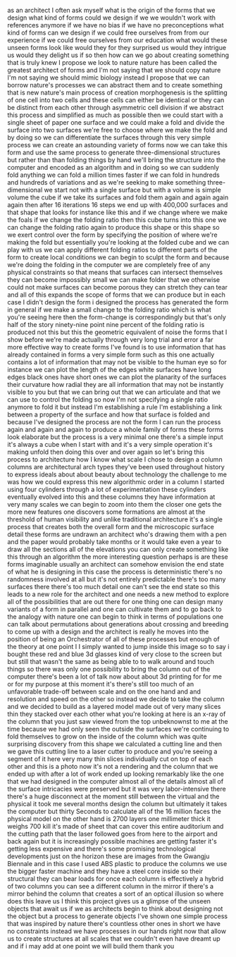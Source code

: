 
as an architect I often ask myself what
is the origin of the forms that we
design what kind of forms could we
design if we we wouldn&#39;t work with
references anymore if we have no bias if
we have no preconceptions what kind of
forms can we design if we could free
ourselves from from our experience if we
could free ourselves from our education
what would these unseen forms look like
would they for they surprised us would
they intrigue us would they delight us
if so then how can we go about creating
something that is truly knew I propose
we look to nature nature has been called
the greatest architect of forms and I&#39;m
not saying that we should copy nature
I&#39;m not saying we should mimic biology
instead I propose that we can borrow
nature&#39;s processes we can abstract them
and to create something that is new
nature&#39;s main process of creation
morphogenesis is the splitting of one
cell into two cells and these cells can
either be identical or they can be
distinct from each other through
asymmetric cell division if we abstract
this process and simplified as much as
possible then we could start with a
single sheet of paper one surface and we
could make a fold and divide the surface
into two surfaces we&#39;re free to choose
where we make the fold and by doing so
we can differentiate the surfaces
through this very simple process we can
create an astounding variety of forms
now we can take this form and use the
same process to generate
three-dimensional structures but rather
than than folding things by hand we&#39;ll
bring the structure into the computer
and encoded as an algorithm and in doing
so we can suddenly fold anything we can
fold a million times faster if we can
fold in hundreds and hundreds of
variations and as we&#39;re seeking to make
something three-dimensional we start not
with a single surface but with a volume
is simple volume the cube if we take its
surfaces and fold them again and again
again again then after 16 iterations 16
steps we end up with 400,000 surfaces
and that shape that looks for instance
like this and if we change where we make
the foals if we change the folding ratio
then this cube turns into this one we
can change the folding ratio again to
produce this shape or this shape so we
exert control over the form by
specifying the position of where we&#39;re
making the fold but essentially you&#39;re
looking at the folded cube and we can
play with us we can apply different
folding ratios to different parts of the
form to create local conditions we can
begin to sculpt the form and because
we&#39;re doing the folding in the computer
we are completely free of any physical
constraints so that means that surfaces
can intersect themselves they can become
impossibly small we can make folder that
we otherwise could not make surfaces can
become porous they can stretch they can
tear and all of this expands the scope
of forms that we can produce but in each
case I didn&#39;t design the form i designed
the process has generated the form in
general if we make a small change to the
folding ratio which is what you&#39;re
seeing here then the form-change is
correspondingly but that&#39;s only half of
the story ninety-nine point nine percent
of the folding ratio is produced not
this but this the geometric equivalent
of noise the forms that I show before
we&#39;re made actually through very long
trial and error a far more effective way
to create forms I&#39;ve found is to use
information that has already contained
in forms a very simple form such as this
one actually contains a lot of
information that may not be visible to
the human eye so for instance we can
plot the length of the edges white
surfaces have long edges black ones have
short ones we can plot the planarity of
the surfaces their curvature how radial
they are all information that may not be
instantly visible to you but that we can
bring out that we can articulate and
that we can use to control the folding
so now I&#39;m not
specifying a single ratio anymore to
fold it but instead I&#39;m establishing a
rule I&#39;m establishing a link between a
property of the surface and how that
surface is folded and because I&#39;ve
designed the process are not the form I
can run the process again and again and
again to produce a whole family of forms
these forms look elaborate but the
process is a very minimal one there&#39;s a
simple input it&#39;s always a cube when I
start with and it&#39;s a very simple
operation it&#39;s making unfold then doing
this over and over again so let&#39;s bring
this process to architecture how I know
what scale I chose to design a column
columns are architectural arch types
they&#39;ve been used throughout history to
express ideals about about beauty about
technology the challenge to me was how
we could express this new algorithmic
order in a column I started using four
cylinders through a lot of
experimentation these cylinders
eventually evolved into this and these
columns they have information at very
many scales we can begin to zoom into
them the closer one gets the more new
features one discovers some formations
are almost at the threshold of human
visibility and unlike traditional
architecture it&#39;s a single process that
creates both the overall form and the
microscopic surface detail these forms
are undrawn an architect who&#39;s drawing
them with a pen and the paper would
probably take months or it would take
even a year to draw all the sections all
of the elevations you can only create
something like this through an algorithm
the more interesting question perhaps is
are these forms imaginable usually an
architect can somehow envision the end
state of what he is designing in this
case the process is deterministic
there&#39;s no randomness involved at all
but it&#39;s not entirely predictable
there&#39;s too many surfaces there there&#39;s
too much detail one can&#39;t see the end
state so this leads to a new role for
the architect and one needs a new method
to explore all of the possibilities that
are out there for one thing one can
design many variants of a form in
parallel and one can cultivate them and
to go back to the analogy with nature
one can begin to think in terms of
populations one can talk about
permutations about generations
about crossing and breeding to come up
with a design and the architect is
really he moves into the position of
being an Orchestrator of all of these
processes but enough of the theory at
one point I I simply wanted to jump
inside this image so to say i bought
these red and blue 3d glasses kind of
very close to the screen but but still
that wasn&#39;t the same as being able to to
walk around and touch things so there
was only one possibility to bring the
column out of the computer there&#39;s been
a lot of talk now about about 3d
printing for for me or for my purpose at
this moment it&#39;s there&#39;s still too much
of an unfavorable trade-off between
scale and on the one hand and and
resolution and speed on the other so
instead we decide to take the column and
we decided to build as a layered model
made out of very many slices thin they
stacked over each other what you&#39;re
looking at here is an x-ray of the
column that you just saw viewed from the
top unbeknownst to me at the time
because we had only seen the outside the
surfaces we&#39;re continuing to fold
themselves to grow on the inside of the
column which was quite surprising
discovery from this shape we calculated
a cutting line and then we gave this
cutting line to a laser cutter to
produce and you&#39;re seeing a segment of
it here very many thin slices
individually cut on top of each other
and this is a photo now it&#39;s not a
rendering and the column that we ended
up with after a lot of work ended up
looking remarkably like the one that we
had designed in the computer almost all
of the details almost all of the surface
intricacies were preserved but it was
very labor-intensive there there&#39;s a
huge disconnect at the moment still
between the virtual and the physical it
took me several months design the column
but ultimately it takes the computer but
thirty Seconds to calculate all of the
16 million faces the physical model on
the other hand is 2700 layers one
millimeter thick it weighs 700 kill
it&#39;s made of sheet that can cover this
entire auditorium and the cutting path
that the laser followed goes from here
to the airport and back again but it is
increasingly possible machines are
getting faster it&#39;s getting less
expensive and there&#39;s some promising
technological developments just on the
horizon these are images from the
Gwangju Biennale and in this case I used
ABS plastic to produce the columns we
use the bigger faster machine and they
have a steel core inside so their
structural they can bear loads for once
each column is effectively a hybrid of
two columns you can see a different
column in the mirror if there&#39;s a mirror
behind the column that creates a sort of
an optical illusion so where does this
leave us I think this project gives us a
glimpse of the unseen objects that await
us if we as architects begin to think
about designing not the object but a
process to generate objects I&#39;ve shown
one simple process that was inspired by
nature there&#39;s countless other ones in
short we have no constraints instead we
have processes in our hands right now
that allow us to create structures at
all scales that we couldn&#39;t even have
dreamt up and if i may add at one point
we will build them thank
you
